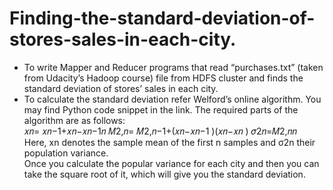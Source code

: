 # Finding-the-standard-deviation-of-stores-sales-in-each-city.
- To write Mapper and Reducer programs that read “purchases.txt” (taken from Udacity’s Hadoop course) file from HDFS cluster and finds the standard deviation of stores’ sales in each city.<br>
- To calculate the standard deviation refer Welford’s online algorithm. You may find Python code snippet in the link. The required parts of the algorithm are as follows:<br>
𝑥𝑛= 𝑥𝑛−1+𝑥𝑛−𝑥𝑛−1𝑛 𝑀2,𝑛= 𝑀2,𝑛−1+(𝑥𝑛−𝑥𝑛−1 )(𝑥𝑛−𝑥𝑛 ) 𝜎2𝑛=𝑀2,𝑛𝑛<br>
Here, xn denotes the sample mean of the first n samples and σ2n their population variance. <br>
Once you calculate the popular variance for each city and then you can take the square root of it, which will give you the standard deviation.
